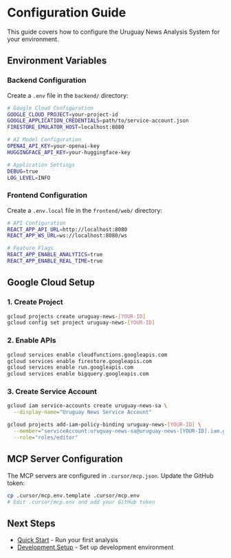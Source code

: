 # Configuration Guide

This guide covers how to configure the Uruguay News Analysis System for your environment.

## Environment Variables

### Backend Configuration

Create a `.env` file in the `backend/` directory:

```bash
# Google Cloud Configuration
GOOGLE_CLOUD_PROJECT=your-project-id
GOOGLE_APPLICATION_CREDENTIALS=path/to/service-account.json
FIRESTORE_EMULATOR_HOST=localhost:8080

# AI Model Configuration
OPENAI_API_KEY=your-openai-key
HUGGINGFACE_API_KEY=your-huggingface-key

# Application Settings
DEBUG=true
LOG_LEVEL=INFO
```

### Frontend Configuration

Create a `.env.local` file in the `frontend/web/` directory:

```bash
# API Configuration
REACT_APP_API_URL=http://localhost:8080
REACT_APP_WS_URL=ws://localhost:8080/ws

# Feature Flags
REACT_APP_ENABLE_ANALYTICS=true
REACT_APP_ENABLE_REAL_TIME=true
```

## Google Cloud Setup

### 1. Create Project

```bash
gcloud projects create uruguay-news-[YOUR-ID]
gcloud config set project uruguay-news-[YOUR-ID]
```

### 2. Enable APIs

```bash
gcloud services enable cloudfunctions.googleapis.com
gcloud services enable firestore.googleapis.com
gcloud services enable run.googleapis.com
gcloud services enable bigquery.googleapis.com
```

### 3. Create Service Account

```bash
gcloud iam service-accounts create uruguay-news-sa \
  --display-name="Uruguay News Service Account"

gcloud projects add-iam-policy-binding uruguay-news-[YOUR-ID] \
  --member="serviceAccount:uruguay-news-sa@uruguay-news-[YOUR-ID].iam.gserviceaccount.com" \
  --role="roles/editor"
```

## MCP Server Configuration

The MCP servers are configured in `.cursor/mcp.json`. Update the GitHub token:

```bash
cp .cursor/mcp.env.template .cursor/mcp.env
# Edit .cursor/mcp.env and add your GitHub token
```

## Next Steps

- [Quick Start](quick-start.md) - Run your first analysis
- [Development Setup](../development/setup.md) - Set up development environment 